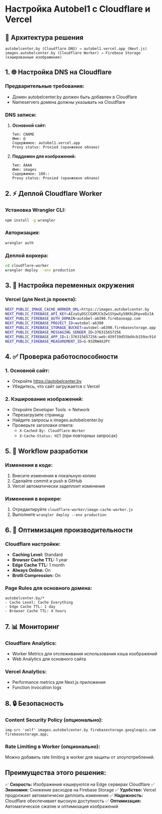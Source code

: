 # Настройка Autobel1 с Cloudflare и Vercel

## 🎯 Архитектура решения

```
autobelcenter.by (Cloudflare DNS) → autobel1.vercel.app (Next.js)
images.autobelcenter.by (Cloudflare Worker) → Firebase Storage (кэшированные изображения)
```

## 1. 🌐 Настройка DNS на Cloudflare

### Предварительные требования:
- Домен autobelcenter.by должен быть добавлен в Cloudflare
- Nameservers домена должны указывать на Cloudflare

### DNS записи:
1. **Основной сайт:**
   ```
   Тип: CNAME
   Имя: @
   Содержимое: autobel1.vercel.app
   Proxy status: Proxied (оранжевое облако)
   ```

2. **Поддомен для изображений:**
   ```
   Тип: AAAA
   Имя: images
   Содержимое: 100::
   Proxy status: Proxied (оранжевое облако)
   ```

## 2. ⚡ Деплой Cloudflare Worker

### Установка Wrangler CLI:
```bash
npm install -g wrangler
```

### Авторизация:
```bash
wrangler auth
```

### Деплой воркера:
```bash
cd cloudflare-worker
wrangler deploy --env production
```

## 3. 🔧 Настройка переменных окружения

### Vercel (для Next.js проекта):
```bash
NEXT_PUBLIC_IMAGE_CACHE_WORKER_URL=https://images.autobelcenter.by
NEXT_PUBLIC_FIREBASE_API_KEY=AIzaSyDSCCGXMJCbZw1SYpwXy58K9iDhpveDzIA
NEXT_PUBLIC_FIREBASE_AUTH_DOMAIN=autobel-a6390.firebaseapp.com
NEXT_PUBLIC_FIREBASE_PROJECT_ID=autobel-a6390
NEXT_PUBLIC_FIREBASE_STORAGE_BUCKET=autobel-a6390.firebasestorage.app
NEXT_PUBLIC_FIREBASE_MESSAGING_SENDER_ID=376315657256
NEXT_PUBLIC_FIREBASE_APP_ID=1:376315657256:web:459f39d55bd4cb159ac91d
NEXT_PUBLIC_FIREBASE_MEASUREMENT_ID=G-93ZRW4X2PY
```

## 4. ✅ Проверка работоспособности

### 1. Основной сайт:
- Откройте https://autobelcenter.by
- Убедитесь, что сайт загружается с Vercel

### 2. Кэширование изображений:
- Откройте Developer Tools → Network
- Перезагрузите страницу
- Найдите запросы к images.autobelcenter.by
- Проверьте заголовки ответа:
  - `X-Cached-By: Cloudflare-Worker`
  - `X-Cache-Status: HIT` (при повторных запросах)

## 5. 🚀 Workflow разработки

### Изменения в коде:
1. Внесите изменения в локальную копию
2. Сделайте commit и push в GitHub
3. Vercel автоматически задеплоит изменения

### Изменения в воркере:
1. Отредактируйте `cloudflare-worker/image-cache-worker.js`
2. Выполните `wrangler deploy --env production`

## 6. 🔧 Оптимизация производительности

### Cloudflare настройки:
- **Caching Level:** Standard
- **Browser Cache TTL:** 1 year
- **Edge Cache TTL:** 1 month
- **Always Online:** On
- **Brotli Compression:** On

### Page Rules для основного домена:
```
autobelcenter.by/*
- Cache Level: Cache Everything
- Edge Cache TTL: 1 day
- Browser Cache TTL: 4 hours
```

## 7. 📊 Мониторинг

### Cloudflare Analytics:
- Worker Metrics для отслеживания использования кэша изображений
- Web Analytics для основного сайта

### Vercel Analytics:
- Performance metrics для Next.js приложения
- Function invocation logs

## 8. 🔒 Безопасность

### Content Security Policy (опционально):
```
img-src 'self' images.autobelcenter.by firebasestorage.googleapis.com firebasestorage.app;
```

### Rate Limiting в Worker (опционально):
Можно добавить rate limiting в worker для защиты от злоупотреблений.

## Преимущества этого решения:

✅ **Скорость:** Изображения кэшируются на Edge серверах Cloudflare
✅ **Экономия:** Снижение расходов на Firebase Storage
✅ **Удобство:** Vercel продолжает автоматически деплоить изменения
✅ **Надежность:** Cloudflare обеспечивает высокую доступность
✅ **Оптимизация:** Автоматическое сжатие и оптимизация изображений
